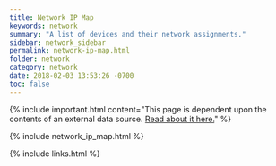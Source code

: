 ```yaml
---
title: Network IP Map
keywords: network
summary: "A list of devices and their network assignments."
sidebar: network_sidebar
permalink: network-ip-map.html
folder: network
category: network
date: 2018-02-03 13:53:26 -0700
toc: false
---
```

{% include important.html content="This page is dependent upon the contents of an external data source. [Read about it here.](network-ip-map-details)" %}

{% include network_ip_map.html %}

{% include links.html %}
